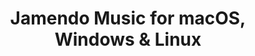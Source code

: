 ---
name: Jamendo Music
url: 'https://www.jamendo.com'
category: Music
title: 'Jamendo Music for macOS, Windows & Linux'
key: jamendo-music

---